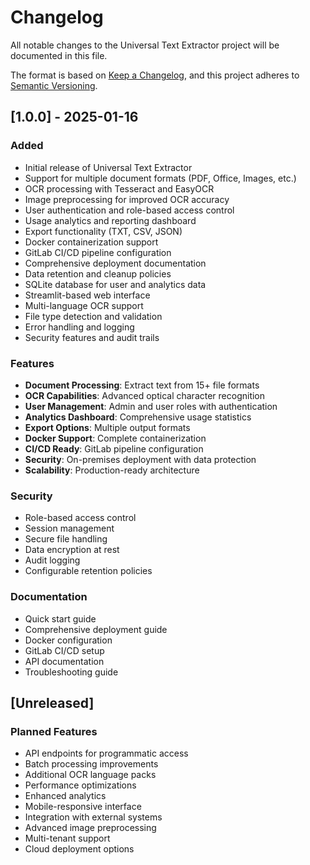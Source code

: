 # Changelog

All notable changes to the Universal Text Extractor project will be documented in this file.

The format is based on [Keep a Changelog](https://keepachangelog.com/en/1.0.0/),
and this project adheres to [Semantic Versioning](https://semver.org/spec/v2.0.0.html).

## [1.0.0] - 2025-01-16

### Added
- Initial release of Universal Text Extractor
- Support for multiple document formats (PDF, Office, Images, etc.)
- OCR processing with Tesseract and EasyOCR
- Image preprocessing for improved OCR accuracy
- User authentication and role-based access control
- Usage analytics and reporting dashboard
- Export functionality (TXT, CSV, JSON)
- Docker containerization support
- GitLab CI/CD pipeline configuration
- Comprehensive deployment documentation
- Data retention and cleanup policies
- SQLite database for user and analytics data
- Streamlit-based web interface
- Multi-language OCR support
- File type detection and validation
- Error handling and logging
- Security features and audit trails

### Features
- **Document Processing**: Extract text from 15+ file formats
- **OCR Capabilities**: Advanced optical character recognition
- **User Management**: Admin and user roles with authentication
- **Analytics Dashboard**: Comprehensive usage statistics
- **Export Options**: Multiple output formats
- **Docker Support**: Complete containerization
- **CI/CD Ready**: GitLab pipeline configuration
- **Security**: On-premises deployment with data protection
- **Scalability**: Production-ready architecture

### Security
- Role-based access control
- Session management
- Secure file handling
- Data encryption at rest
- Audit logging
- Configurable retention policies

### Documentation
- Quick start guide
- Comprehensive deployment guide
- Docker configuration
- GitLab CI/CD setup
- API documentation
- Troubleshooting guide

## [Unreleased]

### Planned Features
- API endpoints for programmatic access
- Batch processing improvements
- Additional OCR language packs
- Performance optimizations
- Enhanced analytics
- Mobile-responsive interface
- Integration with external systems
- Advanced image preprocessing
- Multi-tenant support
- Cloud deployment options